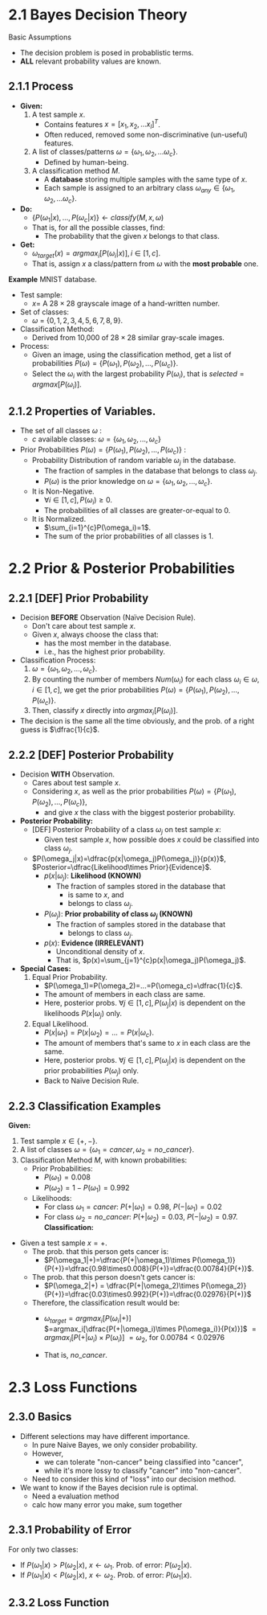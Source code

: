 # 2.1 Bayes Decision Theory
Basic Assumptions
- The decision problem is posed in probablistic terms.
- **ALL** relevant probability values are known.

## 2.1.1 Process
- **Given:**
	1. A test sample $x$.
		- Contains features $x=[x_1,x_2,...x_l]^T$.
		- Often reduced, removed some non-discriminative (un-useful) features.
	2. A list of classes/patterns $\omega=\{\omega_1,\omega_2,...\omega_c\}$.
		- Defined by human-being.
	3. A classification method $M$.
		- A **database** storing multiple samples with the same type of $x$.
		- Each sample is assigned to an arbitrary class $\omega_{any}\in\{\omega_1,\omega_2,...\omega_c\}$.
- **Do:**
	- $\{P(\omega_1|x),...,P(\omega_c|x)\}\leftarrow classify(M,x,\omega)$
	- That is, for all the possible classes, find:
		- The probability that the given $x$ belongs to that class.
- **Get:**
	-  $\omega_{target}(x)=argmax_i[P(\omega_i|x)], i\in[1,c]$.
	- That is, assign $x$ a class/pattern from $\omega$ with the **most probable** one.

**Example**
MNIST database.
- Test sample: 
	- $x=$ A $28 \times 28$ grayscale image of a hand-written number. 
- Set of classes: 
	- $\omega$ = $\{0, 1, 2, 3, 4, 5, 6, 7, 8, 9\}$.
- Classification Method: 
	- Derived from 10,000 of $28\times28$ similar gray-scale images.
- Process:
	- Given an image, using the classification method, get a list of probabilities $P(\omega) = \{P(\omega_1),P(\omega_2),...,P(\omega_c)\}$.
	- Select the $\omega_i$ with the largest probability $P(\omega_i)$, that is $selected=argmax[P(\omega_i)]$.

## 2.1.2 Properties of Variables.
- The set of all classes $\omega$ :
	- $c$ available classes: $\omega = \{\omega_1, \omega_2, ..., \omega_c\}$
- Prior Probabilities $P(\omega)=\{P(\omega_1),P(\omega_2),...,P(\omega_c)\}$ :
	- Probability Distribution of random variable $\omega_j$ in the database.
		- The fraction of samples in the database that belongs to class $\omega_j$.
		- $P(\omega)$ is the prior knowledge on $\omega=\{\omega_1,\omega_2,...,\omega_c\}$.
	- It is Non-Negative.
		- $\forall i \in [1,c], P(\omega_i) \geq 0$.
		- The probabilities of all classes are greater-or-equal to 0.
	- It is Normalized.
		- $\sum_{i=1}^{c}P(\omega_i)=1$.
		- The sum of the prior probabilities of all classes is $1$.

# 2.2 Prior & Posterior Probabilities
## 2.2.1 [DEF] Prior Probability
- Decision **BEFORE** Observation (Naïve Decision Rule).
	- Don't care about test sample $x$.
	- Given $x$, always choose the class that:
		- has the most member in the database.
		- i.e., has the highest prior probability.
- Classification Process:
	1. $\omega=\{\omega_1,\omega_2,...,\omega_c\}$.
	2. By counting the number of members $Num(\omega_i)$ for each class $\omega_i\in\omega,i\in[1,c]$, we get the prior probabilities $P(\omega) = \{P(\omega_1),P(\omega_2),...,P(\omega_c)\}$.
	3. Then, classify $x$ directly into $argmax_i[P(\omega_i)]$.
- The decision is the same all the time obviously, and the prob. of a right guess is $\dfrac{1}{c}$. 

## 2.2.2 [DEF] Posterior Probability
- Decision **WITH** Observation.
	- Cares about test sample $x$.
	- Considering $x$, as well as the prior probabilities $P(\omega) = \{P(\omega_1),P(\omega_2),...,P(\omega_c)\}$, 
		- and give $x$ the class with the biggest posterior probability.
- **Posterior Probability:**
	- [DEF] Posterior Probability of a class $\omega_j$ on test sample $x$:
		- Given test sample $x$, how possible does $x$ could be classified into class $\omega_j$.
	- $P(\omega_j|x)=\dfrac{p(x|\omega_j)P(\omega_j)}{p(x)}$, $Posterior=\dfrac{Likelihood\times Prior}{Evidence}$.
		- $p(x|\omega_j)$: **Likelihood (KNOWN)** 
			- The fraction of samples stored in the database that
				- is same to $x$, and
				- belongs to class $\omega_j$.
		- $P(\omega_j)$: **Prior probability of class $\omega_j$ (KNOWN)** 
			- The fraction of samples stored in the database that
				- belongs to class $\omega_j$.
		- $p(x)$: **Evidence (IRRELEVANT)**
			- Unconditional density of $x$. 
			- That is, $p(x)=\sum_{j=1}^{c}p(x|\omega_j)P(\omega_j)$.
- **Special Cases:**
	1. Equal Prior Probability.
		-  $P(\omega_1)=P(\omega_2)=...=P(\omega_c)=\dfrac{1}{c}$.
		- The amount of members in each class are same.
		- Here, posterior probs. $\forall j\in[1,c], P(\omega_j|x)$ is dependent on the likelihoods $P(x|\omega_j)$ only.
	 2. Equal Likelihood.
		 - $P(x|\omega_1)=P(x|\omega_2)=...=P(x|\omega_c)$.
		 - The amount of members that's same to $x$ in each class are the same.
		 - Here, posterior probs. $\forall j\in[1,c], P(\omega_j|x)$ is dependent on the prior probabilities $P(\omega_j)$ only. 
		 - Back to Naïve Decision Rule.

## 2.2.3 Classification Examples
**Given:**
1. Test sample $x\in\{+,-\}$.
2. A list of classes $\omega=\{\omega_1={cancer},\omega_2={no\_cancer}\}$.
3. Classification Method $M$, with known probabilities:
	- Prior Probabilities:
		- $P(\omega_1)=0.008$
		- $P(\omega_2)=1-P(\omega_1)=0.992$
	- Likelihoods:
		- For class $\omega_1={cancer}$:       $P(+|\omega_1)=0.98$, $P(-|\omega_1)=0.02$
		- For class $\omega_2={no\_cancer}$: $P(+|\omega_2)=0.03$, $P(-|\omega_2)=0.97$. 
**Classification:**
- Given a test sample $x=+$.
	- The prob. that this person gets cancer is:
		- $P(\omega_1|+)=\dfrac{P(+|\omega_1)\times P(\omega_1)}{P(+)}=\dfrac{0.98\times0.008}{P(+)}=\dfrac{0.00784}{P(+)}$.
	- The prob. that this person doesn't gets cancer is:
		- $P(\omega_2|+) = \dfrac{P(+|\omega_2)\times P(\omega_2)}{P(+)}=\dfrac{0.03\times0.992}{P(+)}=\dfrac{0.02976}{P(+)}$
	- Therefore, the classification result would be:
		- $\omega_{target}=argmax_i[P(\omega_i|+)]$
		  $=argmax_i[\dfrac{P(+|\omega_i)\times P(\omega_i)}{P(x)}]$
		  $=argmax_i[P(+|\omega_i)\times P(\omega_i)]$
		  $=\omega_2$, for $0.00784 < 0.02976$
		  
		- That is, $no\_cancer$.

# 2.3 Loss Functions
## 2.3.0 Basics
- Different selections may have different importance.
	- In pure Naive Bayes, we only consider probability.
	- However, 
		- we can tolerate "non-cancer" being classified into "cancer", 
		- while it's more lossy to classify "cancer" into "non-cancer".
	- Need to consider this kind of "loss" into our decision method.
- We want to know if the Bayes decision rule is optimal.
	- Need a evaluation method
	- calc how many error you make, sum together
## 2.3.1 Probability of Error
For only two classes:
- If $P(\omega_1|x)>P(\omega_2|x)$, $x\leftarrow\omega_1$. Prob. of error: $P(\omega_2|x)$.
-  If $P(\omega_1|x)<P(\omega_2|x)$, $x\leftarrow\omega_2$. Prob. of error: $P(\omega_1|x)$.
## 2.3.2 Loss Function